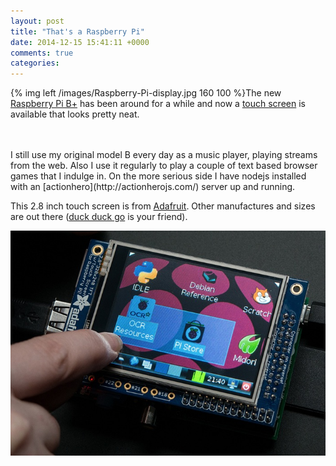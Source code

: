 ```yaml
---
layout: post
title: "That's a Raspberry Pi"
date: 2014-12-15 15:41:11 +0000
comments: true
categories:
---
```


{% img left /images/Raspberry-Pi-display.jpg 160 100 %}The new [Raspberry Pi B+](http://www.raspberrypi.org/products/model-b-plus/) has been around for a while and now a [touch screen](http://www.adafruit.com/products/1601) is available that looks pretty neat.
<!--more-->
<br>
<br>
I still use my original model B every day as a music player, playing streams from the web. Also I use it regularly to play a couple of text based browser games that I indulge in. On the more serious side I have nodejs installed with an [actionhero](http://actionherojs.com/) server up and running.

This 2.8 inch touch screen is from [Adafruit](http://www.adafruit.com/products/1601). Other manufactures and sizes are out there ([duck duck go](https://duckduckgo.com/) is your friend).

![Pi](/images/Raspberry-Pi-display.jpg)
